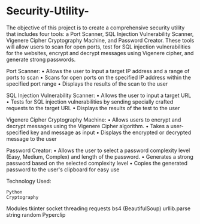 # Security-Utility-

The objective of this project is to create a comprehensive security utility that includes four tools: a Port Scanner, SQL Injection Vulnerability Scanner, Vigenere Cipher Cryptography Machine, and Password Creator. These tools will allow users to scan for open ports, test for SQL injection vulnerabilities for the websites, encrypt and decrypt messages using Vigenere cipher, and generate strong passwords.

Port Scanner:
•	Allows the user to input a target IP address and a range of ports to scan
•	Scans for open ports on the specified IP address within the specified port range
•	Displays the results of the scan to the user

SQL Injection Vulnerability Scanner:
•	Allows the user to input a target URL
•	Tests for SQL injection vulnerabilities by sending specially crafted requests to the target URL
•	Displays the results of the test to the user

Vigenere Cipher Cryptography Machine:
•	Allows users to encrypt and decrypt messages using the Vigenere Cipher algorithm. 
•	Takes a user-specified key and message as input 
•	Displays the encrypted or decrypted message to the user

Password Creator:
•	Allows the user to select a password complexity level (Easy, Medium, Complex) and length of the password.
•	Generates a strong password based on the selected complexity level
•	Copies the generated password to the user's clipboard for easy use

Technology Used:

	Python
	Cryptography
  Modules
	tkinter
	socket
	threading
	requests
	bs4 (BeautifulSoup)
	urllib.parse
	string
	random
	Pyperclip


